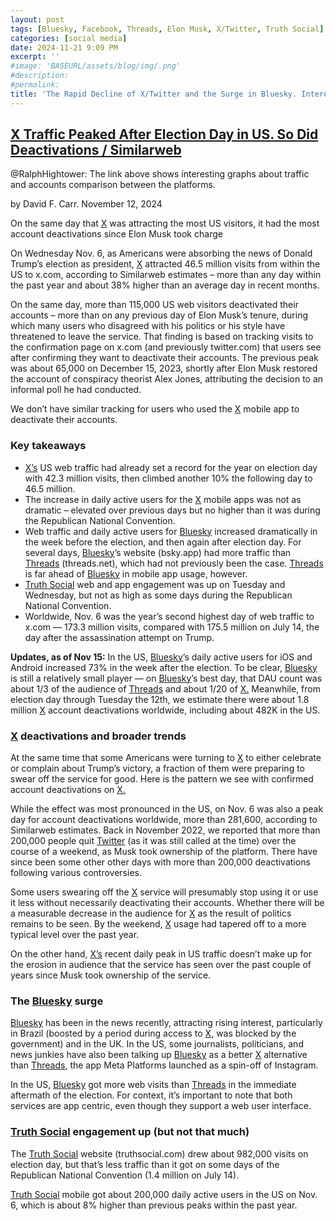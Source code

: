 ```yaml
---
layout: post
tags: [Bluesky, Facebook, Threads, Elon Musk, X/Twitter, Truth Social]
categories: [social media]
date: 2024-11-21 9:09 PM
excerpt: ''
#image: 'BASEURL/assets/blog/img/.png'
#description:
#permalink:
title: 'The Rapid Decline of X/Twitter and the Surge in Bluesky. Interesting Graphs Comparisons'
---
```



## [X Traffic Peaked After Election Day in US. So Did Deactivations / Similarweb](https://www.similarweb.com/blog/insights/social-media-news/x-traffic-peak-deactivations/)

@RalphHightower: The link above shows interesting graphs about traffic and accounts comparison between the platforms.

by David F. Carr. November 12, 2024

On the same day that [X](https://x.com/) was attracting the most US visitors, it had the most account deactivations since Elon Musk took charge

On Wednesday Nov. 6, as Americans were absorbing the news of Donald Trump’s election as president, [X](https://x.com/) attracted 46.5 million visits from within the US to x.com, according to Similarweb estimates – more than any day within the past year and about 38% higher than an average day in recent months.

On the same day, more than 115,000 US web visitors deactivated their accounts – more than on any previous day of Elon Musk’s tenure, during which many users who disagreed with his politics or his style have threatened to leave the service. That finding is based on tracking visits to the confirmation page on x.com (and previously twitter.com) that users see after confirming they want to deactivate their accounts. The previous peak was about 65,000 on December 15, 2023, shortly after Elon Musk restored the account of conspiracy theorist Alex Jones, attributing the decision to an informal poll he had conducted.

We don’t have similar tracking for users who used the [X](https://x.com/) mobile app to deactivate their accounts.

### Key takeaways

- [X’s](https://x.com/) US web traffic had already set a record for the year on election day with 42.3 million visits, then climbed another 10% the following day to 46.5 million.
- The increase in daily active users for the [X](https://x.com/) mobile apps was not as dramatic – elevated over previous days but no higher than it was during the Republican National Convention.
- Web traffic and daily active users for [Bluesky](https://bsky.app/) increased dramatically in the week before the election, and then again after election day. For several days, [Bluesky](https://bsky.app/)’s website (bsky.app) had more traffic than [Threads](https://www.threads.net/) (threads.net), which had not previously been the case. [Threads](https://www.threads.net/) is far ahead of [Bluesky](https://bsky.app/) in mobile app usage, however.
- [Truth Social](https://truthsocial.com) web and app engagement was up on Tuesday and Wednesday, but not as high as some days during the Republican National Convention.
- Worldwide, Nov. 6 was the year’s second highest day of web traffic to x.com — 173.3 million visits, compared with 175.5 million on July 14, the day after the assassination attempt on Trump.

**Updates, as of Nov 15:** In the US, [Bluesky](https://bsky.app/)’s daily active users for iOS and Android increased 73% in the week after the election. To be clear, [Bluesky](https://bsky.app/) is still a relatively small player — on [Bluesky](https://bsky.app/)’s best day, that DAU count was about 1/3 of the audience of [Threads](https://www.threads.net/) and about 1/20 of [X.](https://x.com/) Meanwhile, from election day through Tuesday the 12th, we estimate there were about 1.8 million [X](https://x.com/) account deactivations worldwide, including about 482K in the US.

### [X](https://x.com/) deactivations and broader trends

At the same time that some Americans were turning to [X](https://x.com/) to either celebrate or complain about Trump’s victory, a fraction of them were preparing to swear off the service for good. Here is the pattern we see with confirmed account deactivations on [X.](https://x.com/)

While the effect was most pronounced in the US, on Nov. 6 was also a peak day for account deactivations worldwide, more than 281,600, according to Similarweb estimates. Back in November 2022, we reported that more than 200,000 people quit [Twitter](https://x.com/) (as it was still called at the time) over the course of a weekend, as Musk took ownership of the platform. There have since been some other other days with more than 200,000 deactivations following various controversies.

Some users swearing off the [X](https://x.com/) service will presumably stop using it or use it less without necessarily deactivating their accounts. Whether there will be a measurable decrease in the audience for [X](https://x.com/) as the result of politics remains to be seen. By the weekend, [X](https://x.com/) usage had tapered off to a more typical level over the past year.

On the other hand, [X’s](https://x.com/) recent daily peak in US traffic doesn’t make up for the erosion in audience that the service has seen over the past couple of years since Musk took ownership of the service.

### The [Bluesky](https://bsky.app/) surge

[Bluesky](https://bsky.app/) has been in the news recently, attracting rising interest, particularly in Brazil (boosted by a period during access to [X,](https://x.com/) was blocked by the government) and in the UK. In the US, some journalists, politicians, and news junkies have also been talking up [Bluesky](https://bsky.app/) as a better [X](https://x.com/) alternative than [Threads](https://www.threads.net/), the app Meta Platforms launched as a spin-off of Instagram.

In the US, [Bluesky](https://bsky.app/) got more web visits than [Threads](https://www.threads.net/) in the immediate aftermath of the election. For context, it’s important to note that both services are app centric, even though they support a web user interface.

### [Truth Social](https://truthsocial.com) engagement up (but not that much)

The [Truth Social](https://truthsocial.com) website (truthsocial.com) drew about 982,000 visits on election day, but that’s less traffic than it got on some days of the Republican National Convention (1.4 million on July 14).

[Truth Social](https://truthsocial.com) mobile got about 200,000 daily active users in the US on Nov. 6, which is about 8% higher than previous peaks within the past year.
